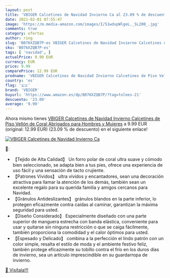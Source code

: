 ```yaml
---
layout: post
title: 'VBIGER Calcetines de Navidad Invierno Ca al 23.09 % de descuento'
date: 2021-02-01 07:55:47
image: 'https://m.media-amazon.com/images/I/51wdxpWlgeL._SL200_.jpg'
comments: true
category: ofertas
author: ring
slug: 'B076XZQB7P-es VBIGER Calcetines de Navidad Invierno Calcetines de Piso...'
sku: 'B076XZQB7P-es'
tags: [ 'navidad', ]
actualPrice: 9.99 EUR
currency: EUR
price: 9.99
comparePrice: 12.99 EUR
prodname: 'VBIGER Calcetines de Navidad Invierno Calcetines de Piso Vellón de Coral Abrigados para Hombres y Mujeres'
country: 'es'
flag: '🇪🇸'
brand: 'VBIGER'
buyurl: 'https://www.amazon.es/dp/B076XZQB7P/?tag=tolees-21'
descuento: '23.09'
average: '9.99'
---
```


Ahora mismo tienes [VBIGER Calcetines de Navidad Invierno Calcetines de Piso Vellón de Coral Abrigados para Hombres y Mujeres](https://www.amazon.es/dp/B076XZQB7P/?tag=tolees-21) a 9.99 EUR (original: 12.99 EUR) (23.09 %  de descuento) en el siguiente enlace!

[![VBIGER Calcetines de Navidad Invierno Ca](https://m.media-amazon.com/images/I/51wdxpWlgeL._SL200_.jpg)](https://www.amazon.es/dp/B076XZQB7P/?tag=tolees-21)

🔎:

- 【Tejido de Alta Calidad】 Un forro polar de coral ultra suave y cómodo bien seleccionado, se adapta bien a tus pies, ofrece una experiencia de uso fácil y una sensación de tacto crujiente.
- 【Patrones Vívidos】 ultra vívidos y encantadores, sean una decoración atractiva para llamar la atención de los demás, también sean un excelente regalo para su querida familia y amigos cercanos para Navidad.
- 【Gránulos Antideslizantes】 gránulos blandos en la parte inferior, lo protegen eficazmente contra caídas al caminar, garantizan la máxima seguridad para usted.
- 【Diseño Considerado】 Especialmente diseñado con una parte superior de manguera estrecha con banda elástica, conveniente para usar y quitarse sin ninguna restricción o que se caiga fácilmente, también proporciona la comodidad y el calor óptimos para usted.
- 【Espesado y Delicado】 combina a la perfección el lindo patrón con un color simple, resalta el estilo de moda y el ambiente festivo feliz, también protege eficazmente su tobillo contra el frío en los duros días de invierno, sea un artículo imprescindible en su guardarropa de invierno.

[🛒 Visítala!!!](https://www.amazon.es/dp/B076XZQB7P/?tag=tolees-21)
